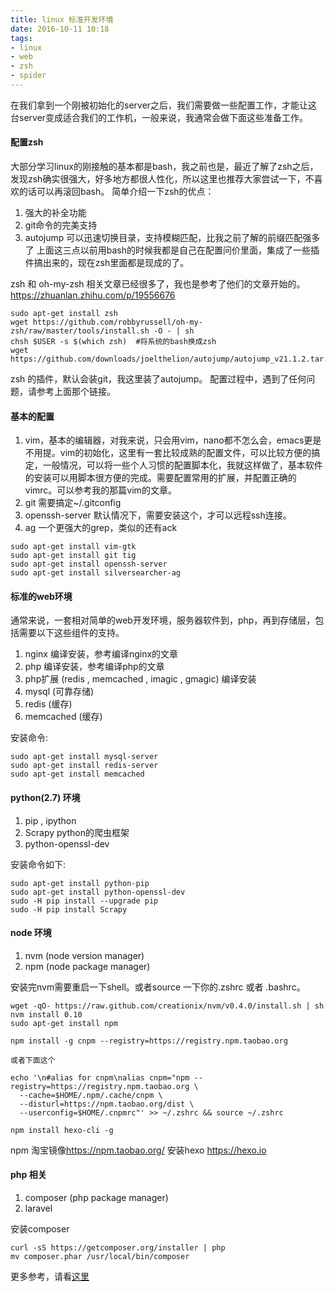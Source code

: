 ```yaml
---
title: linux 标准开发环境
date: 2016-10-11 10:18
tags:
- linux
- web
- zsh
- spider
---
```


在我们拿到一个刚被初始化的server之后，我们需要做一些配置工作，才能让这台server变成适合我们的工作机，一般来说，我通常会做下面这些准备工作。

#### 配置zsh
大部分学习linux的刚接触的基本都是bash，我之前也是，最近了解了zsh之后，发现zsh确实很强大，好多地方都很人性化，所以这里也推荐大家尝试一下，不喜欢的话可以再滚回bash。
简单介绍一下zsh的优点：
1. 强大的补全功能
2. git命令的完美支持
3. autojump 可以迅速切换目录，支持模糊匹配，比我之前了解的前缀匹配强多了
上面这三点以前用bash的时候我都是自己在配置问价里面，集成了一些插件搞出来的，现在zsh里面都是现成的了。

zsh 和 oh-my-zsh 相关文章已经很多了，我也是参考了他们的文章开始的。 https://zhuanlan.zhihu.com/p/19556676 

```shell
sudo apt-get install zsh
wget https://github.com/robbyrussell/oh-my-zsh/raw/master/tools/install.sh -O - | sh
chsh $USER -s $(which zsh)  #将系统的bash换成zsh
wget https://github.com/downloads/joelthelion/autojump/autojump_v21.1.2.tar.gz
```
zsh 的插件，默认会装git，我这里装了autojump。
配置过程中，遇到了任何问题，请参考上面那个链接。

#### 基本的配置

1. vim，基本的编辑器，对我来说，只会用vim，nano都不怎么会，emacs更是不用提。vim的初始化，这里有一套比较成熟的配置文件，可以比较方便的搞定，一般情况，可以将一些个人习惯的配置脚本化，我就这样做了，基本软件的安装可以用脚本很方便的完成。需要配置常用的扩展，并配置正确的vimrc。可以参考我的那篇vim的文章。
2. git 需要搞定~/.gitconfig
3. openssh-server 默认情况下，需要安装这个，才可以远程ssh连接。
4. ag 一个更强大的grep，类似的还有ack
```shell
sudo apt-get install vim-gtk
sudo apt-get install git tig
sudo apt-get install openssh-server
sudo apt-get install silversearcher-ag
```

#### 标准的web环境
通常来说，一套相对简单的web开发环境，服务器软件到，php，再到存储层，包括需要以下这些组件的支持。

1. nginx  编译安装，参考编译nginx的文章
2. php    编译安装，参考编译php的文章
3. php扩展 (redis , memcached , imagic , gmagic) 编译安装
4. mysql  (可靠存储)
5. redis  (缓存)
6. memcached  (缓存)

安装命令:

```shell
sudo apt-get install mysql-server
sudo apt-get install redis-server
sudo apt-get install memcached
```

#### python(2.7) 环境

1. pip , ipython
2. Scrapy  python的爬虫框架
3. python-openssl-dev

安装命令如下:
```shell
sudo apt-get install python-pip
sudo apt-get install python-openssl-dev
sudo -H pip install --upgrade pip
sudo -H pip install Scrapy
```

#### node 环境

1. nvm (node version manager)
2. npm (node package manager)

安装完nvm需要重启一下shell。或者source 一下你的.zshrc 或者 .bashrc。

```shell
wget -qO- https://raw.github.com/creationix/nvm/v0.4.0/install.sh | sh
nvm install 0.10
sudo apt-get install npm

npm install -g cnpm --registry=https://registry.npm.taobao.org

或者下面这个

echo '\n#alias for cnpm\nalias cnpm="npm --registry=https://registry.npm.taobao.org \
  --cache=$HOME/.npm/.cache/cnpm \
  --disturl=https://npm.taobao.org/dist \
  --userconfig=$HOME/.cnpmrc"' >> ~/.zshrc && source ~/.zshrc

npm install hexo-cli -g
```

npm 淘宝镜像<https://npm.taobao.org/>
安装hexo <https://hexo.io>

#### php 相关

1. composer (php package manager)
2. laravel

安装composer
```shell
curl -sS https://getcomposer.org/installer | php
mv composer.phar /usr/local/bin/composer
```
更多参考，请看[这里](https://segmentfault.com/a/1190000000353129)

